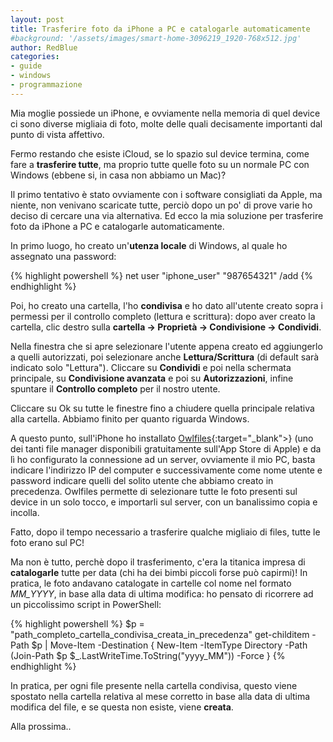 ```yaml
---
layout: post
title: Trasferire foto da iPhone a PC e catalogarle automaticamente
#background: '/assets/images/smart-home-3096219_1920-768x512.jpg'
author: RedBlue
categories: 
- guide
- windows
- programmazione
---
```


Mia moglie possiede un iPhone, e ovviamente nella memoria di quel device ci sono diverse migliaia di foto, molte delle quali decisamente importanti dal punto di vista affettivo.

Fermo restando che esiste iCloud, se lo spazio sul device termina, come fare a **trasferire tutte**, ma proprio tutte quelle foto su un normale PC con Windows (ebbene si, in casa non abbiamo un Mac)?

Il primo tentativo è stato ovviamente con i software consigliati da Apple, ma niente, non venivano scaricate tutte, perciò dopo un po' di prove varie ho deciso di cercare una via alternativa. Ed ecco la mia soluzione per trasferire foto da iPhone a PC e catalogarle automaticamente.

In primo luogo, ho creato un'**utenza locale** di Windows, al quale ho assegnato una password:

{% highlight powershell %}
net user "iphone_user" "987654321" /add
{% endhighlight %}

Poi, ho creato una cartella, l'ho **condivisa** e ho dato all'utente creato sopra i permessi per il controllo completo (lettura e scrittura): dopo aver creato la cartella, clic destro sulla **cartella -> Proprietà -> Condivisione -> Condividi**.

Nella finestra che si apre selezionare l'utente appena creato ed aggiungerlo a quelli autorizzati, poi selezionare anche **Lettura/Scrittura** (di default sarà indicato solo "Lettura"). Cliccare su **Condividi** e poi nella schermata principale, su **Condivisione avanzata** e poi su **Autorizzazioni**, infine spuntare il **Controllo completo** per il nostro utente.

Cliccare su Ok su tutte le finestre fino a chiudere quella principale relativa alla cartella. Abbiamo finito per quanto riguarda Windows.

A questo punto, sull'iPhone ho installato [Owlfiles](https://apps.apple.com/it/app/owlfiles-file-manager/id510282524){:target="_blank">} (uno dei tanti file manager disponibili gratuitamente sull'App Store di Apple) e da lì ho configurato la connessione ad un server, ovviamente il mio PC, basta indicare l'indirizzo IP del computer e successivamente come nome utente e password indicare quelli del solito utente che abbiamo creato in precedenza. Owlfiles permette di selezionare tutte le foto presenti sul device in un solo tocco, e importarli sul server, con un banalissimo copia e incolla.

Fatto, dopo il tempo necessario a trasferire qualche migliaio di files, tutte le foto erano sul PC!

Ma non è tutto, perchè dopo il trasferimento, c'era la titanica impresa di **catalogarle** tutte per data (chi ha dei bimbi piccoli forse può capirmi)! In pratica, le foto andavano catalogate in cartelle col nome nel formato *MM_YYYY*, in base alla data di ultima modifica: ho pensato di ricorrere ad un piccolissimo script in PowerShell:

{% highlight powershell %}
$p = "path_completo_cartella_condivisa_creata_in_precedenza"
get-childitem -Path $p |
     Move-Item -Destination {
        New-Item -ItemType Directory -Path (Join-Path $p $_.LastWriteTime.ToString("yyyy_MM")) -Force
    }
{% endhighlight %}

In pratica, per ogni file presente nella cartella condivisa, questo viene spostato nella cartella relativa al mese corretto in base alla data di ultima modifica del file, e se questa non esiste, viene **creata**.

Alla prossima..
